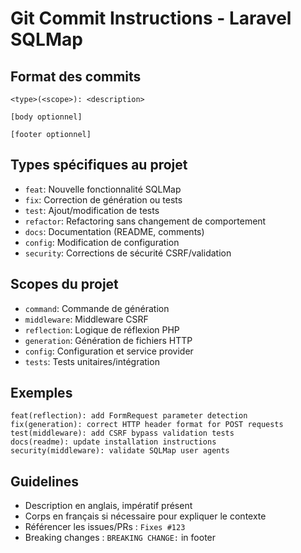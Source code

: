 # Git Commit Instructions - Laravel SQLMap

## Format des commits
```
<type>(<scope>): <description>

[body optionnel]

[footer optionnel]
```

## Types spécifiques au projet
- `feat`: Nouvelle fonctionnalité SQLMap
- `fix`: Correction de génération ou tests
- `test`: Ajout/modification de tests
- `refactor`: Refactoring sans changement de comportement
- `docs`: Documentation (README, comments)
- `config`: Modification de configuration
- `security`: Corrections de sécurité CSRF/validation

## Scopes du projet
- `command`: Commande de génération
- `middleware`: Middleware CSRF
- `reflection`: Logique de réflexion PHP
- `generation`: Génération de fichiers HTTP
- `config`: Configuration et service provider
- `tests`: Tests unitaires/intégration

## Exemples
```
feat(reflection): add FormRequest parameter detection
fix(generation): correct HTTP header format for POST requests
test(middleware): add CSRF bypass validation tests
docs(readme): update installation instructions
security(middleware): validate SQLMap user agents
```

## Guidelines
- Description en anglais, impératif présent
- Corps en français si nécessaire pour expliquer le contexte
- Référencer les issues/PRs : `Fixes #123`
- Breaking changes : `BREAKING CHANGE:` in footer

